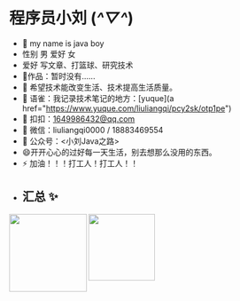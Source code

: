 # 程序员小刘 (*^▽^*)
- 🔭 my name is java boy
- 性别 男  爱好 女 
- 爱好 写文章、打篮球、研究技术
- 🏡作品：暂时没有......
- 🌱 希望技术能改变生活、技术提高生活质量。
- 👯 语雀：我记录技术笔记的地方：[yuque](a href="https://www.yuque.com/liuliangqi/pcy2sk/otp1pe")
- 👬 扣扣：1649986432@qq.com
- 💬 微信：liuliangqi0000  /  18883469554 
- 💬 公众号：<小刘Java之路>
- 😄开开心心的过好每一天生活，别去想那么没用的东西。
- ⚡ 加油！！！打工人！打工人！！
- ## 汇总 ✨
<img align="left" height="140px" src="https://github-readme-stats.vercel.app/api?username=private-llq&hide_title=true&hide_border=true&show_icons=true&include_all_commits=true&line_height=21&bg_color=0,EC6C6C,FFD479,FFFC79,73FA79&theme=graywhite&locale=cn" />
<img align="left" height="120px" src="https://github-readme-stats.vercel.app/api/top-langs/?username=private-llq&hide_title=true&hide_border=true&layout=compact&bg_color=0,73FA79,73FDFF,D783FF&theme=graywhite&locale=cn" />



